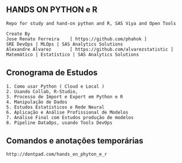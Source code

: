 ## HANDS ON PYTHON e R
    Repo for study and hand-on python and R, SAS Viya and Open Tools
    
    Create By 
    Jose Renato Ferreira    [ https://github.com/phahok ]               SRE DevOps | MLOps | SAS Analytics Solutions
    Alexandre Alvarez       [ https://github.com/alvarezstatistic ]     Matemático | Estatístico | SAS Analytics Solutions

## Cronograma de Estudos
    1. Como usar Python ( Cloud e Local ) 
    2. Usando Collab, R-Studio, 
    3. Processo de Import e Export em Python e R
    4. Manipulação de Dados
    5. Estudos Estatísticos e Rede Neural
    6. Aplicação e Análise Profissional de Modelos
    7. Análise Final com Estudos produção de modelos
    8. Pipeline DataOps, usando Tools DevOps 

## Comandos e anotações temporárias
    http://dontpad.com/hands_on_phyton_e_r
